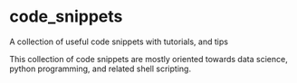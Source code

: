 # code_snippets
A collection of useful code snippets with tutorials, and tips

This collection of code snippets are mostly oriented towards data science, python programming, and related shell scripting.
